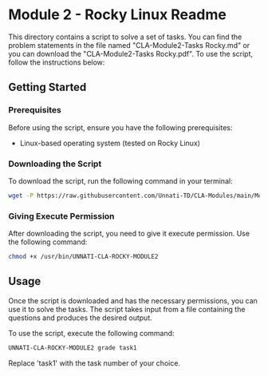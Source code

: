 # Module 2 - Rocky Linux Readme

This directory contains a script to solve a set of tasks. You can find the problem statements in the file named "CLA-Module2-Tasks Rocky.md" or you can download the "CLA-Module2-Tasks Rocky.pdf". To use the script, follow the instructions below:

## Getting Started

### Prerequisites

Before using the script, ensure you have the following prerequisites:

- Linux-based operating system (tested on Rocky Linux)

### Downloading the Script

To download the script, run the following command in your terminal:

```bash
wget -P https://raw.githubusercontent.com/Unnati-TD/CLA-Modules/main/Module2/Rocky_Linux/UNNATI-CLA-ROCKY-MODULE2
```

### Giving Execute Permission

After downloading the script, you need to give it execute permission. Use the following command:

```bash
chmod +x /usr/bin/UNNATI-CLA-ROCKY-MODULE2
```

## Usage

Once the script is downloaded and has the necessary permissions, you can use it to solve the tasks. The script takes input from a file containing the questions and produces the desired output.

To use the script, execute the following command:

```bash
UNNATI-CLA-ROCKY-MODULE2 grade task1
```

Replace 'task1' with the task number of your choice.
